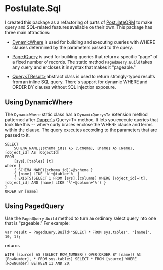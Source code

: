 # Postulate.Sql

I created this package as a refactoring of parts of [PostulateORM](https://github.com/adamosoftware/PostulateORM) to make query and SQL-related features available on their own. This package has three main attractions:

- [DynamicWhere](https://github.com/adamosoftware/Postulate.Sql/blob/master/Postulate.Sql/DynamicWhere.cs) is used for building and executing queries with WHERE clauses determined by the parameters passed to the query.

- [PagedQuery](https://github.com/adamosoftware/Postulate.Sql/blob/master/Postulate.Sql/PagedQuery.cs) is used for building queries that return a specific "page" of a fixed number of records. The static method `PagedQuery.Build` takes any query and encloses it in syntax that makes it "pageable."

- [Query&lt;TResult&gt;](https://github.com/adamosoftware/Postulate.Sql/blob/master/Postulate.Sql/Abstract/Query.cs) abstract class is used to return strongly-typed results from an inline SQL query. There's support for dynamic WHERE and ORDER BY clauses without SQL injection exposure.

## Using DynamicWhere

The `DynamicWhere` static class has a `DynamicQuery<T>` extension method patterned after [Dapper's](https://github.com/StackExchange/Dapper) Query&lt;T&gt; method. It lets you execute queries that look like this -- where curly braces enclose the WHERE clause and terms within the clause. The query executes according to the parameters that are passed to it.

    SELECT 
        SCHEMA_NAME([schema_id]) AS [Schema], [name] AS [Name], [object_id] AS [ObjectId]
    FROM 
        [sys].[tables] [t]	
    where {
        { SCHEMA_NAME([schema_id])=@schema }
        { [name] LIKE '%'+@table+'%' }
        { EXISTS(SELECT 1 FROM [sys].[columns] WHERE [object_id]=[t].[object_id] AND [name] LIKE '%'+@column+'%') }
    }			    		
    ORDER BY [name]
    
## Using PagedQuery

Use the `PagedQuery.Build` method to turn an ordinary select query into one that is "pageable." For example:

    var result = PagedQuery.Build("SELECT * FROM sys.tables", "[name]", 10, 1);
    
returns

    WITH [source] AS (SELECT ROW_NUMBER() OVER(ORDER BY [name]) AS [RowNumber], * FROM sys.tables) SELECT * FROM [source] WHERE [RowNumber] BETWEEN 11 AND 20;
